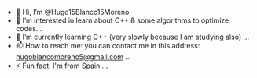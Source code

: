 - 👋 Hi, I’m @Hugo15Blanco15Moreno
- 👀 I’m interested in learn about C++ & some algorithms to optimize codes...
- 🌱 I’m currently learning C++ (very slowly because I am studying also) ...
- 📫 How to reach me: you can contact me in this address: hugoblancomoreno5@gmail.com ...
- ⚡ Fun fact: I'm from Spain ...

<!---
Hugo15Blanco15Moreno/Hugo15Blanco15Moreno is a ✨ special ✨ repository because its `README.md` (this file) appears on your GitHub profile.
You can click the Preview link to take a look at your changes.
--->
